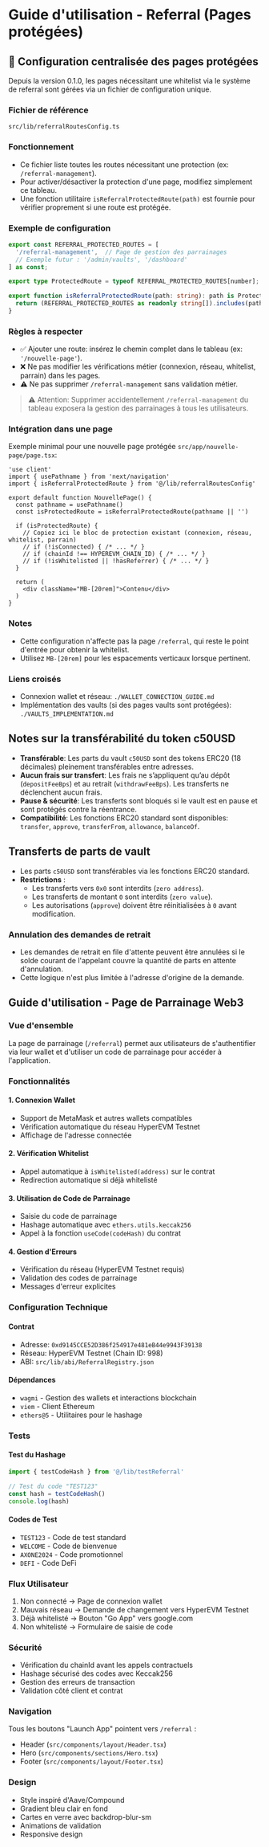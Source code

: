 # Guide d'utilisation - Referral (Pages protégées)

## 🔐 Configuration centralisée des pages protégées
Depuis la version 0.1.0, les pages nécessitant une whitelist via le système de referral sont gérées via un fichier de configuration unique.

### Fichier de référence
`src/lib/referralRoutesConfig.ts`

### Fonctionnement
- Ce fichier liste toutes les routes nécessitant une protection (ex: `/referral-management`).
- Pour activer/désactiver la protection d'une page, modifiez simplement ce tableau.
- Une fonction utilitaire `isReferralProtectedRoute(path)` est fournie pour vérifier proprement si une route est protégée.

### Exemple de configuration
```ts
export const REFERRAL_PROTECTED_ROUTES = [
  '/referral-management',  // Page de gestion des parrainages
  // Exemple futur : '/admin/vaults', '/dashboard'
] as const;

export type ProtectedRoute = typeof REFERRAL_PROTECTED_ROUTES[number];

export function isReferralProtectedRoute(path: string): path is ProtectedRoute {
  return (REFERRAL_PROTECTED_ROUTES as readonly string[]).includes(path);
}
```

### Règles à respecter
- ✅ Ajouter une route: insérez le chemin complet dans le tableau (ex: `'/nouvelle-page'`).  
- ❌ Ne pas modifier les vérifications métier (connexion, réseau, whitelist, parrain) dans les pages.
- ⚠️ Ne pas supprimer `/referral-management` sans validation métier.

> ⚠️ Attention: Supprimer accidentellement `/referral-management` du tableau exposera la gestion des parrainages à tous les utilisateurs.

### Intégration dans une page
Exemple minimal pour une nouvelle page protégée `src/app/nouvelle-page/page.tsx`:
```tsx
'use client'
import { usePathname } from 'next/navigation'
import { isReferralProtectedRoute } from '@/lib/referralRoutesConfig'

export default function NouvellePage() {
  const pathname = usePathname()
  const isProtectedRoute = isReferralProtectedRoute(pathname || '')

  if (isProtectedRoute) {
    // Copiez ici le bloc de protection existant (connexion, réseau, whitelist, parrain)
    // if (!isConnected) { /* ... */ }
    // if (chainId !== HYPEREVM_CHAIN_ID) { /* ... */ }
    // if (!isWhitelisted || !hasReferrer) { /* ... */ }
  }

  return (
    <div className="MB-[20rem]">Contenu</div>
  )
}
```

### Notes
- Cette configuration n'affecte pas la page `/referral`, qui reste le point d'entrée pour obtenir la whitelist.
- Utilisez `MB-[20rem]` pour les espacements verticaux lorsque pertinent.

### Liens croisés
- Connexion wallet et réseau: `./WALLET_CONNECTION_GUIDE.md`
- Implémentation des vaults (si des pages vaults sont protégées): `./VAULTS_IMPLEMENTATION.md`

## Notes sur la transférabilité du token c50USD

- **Transférable**: Les parts du vault `c50USD` sont des tokens ERC20 (18 décimales) pleinement transférables entre adresses.
- **Aucun frais sur transfert**: Les frais ne s’appliquent qu’au dépôt (`depositFeeBps`) et au retrait (`withdrawFeeBps`). Les transferts ne déclenchent aucun frais.
- **Pause & sécurité**: Les transferts sont bloqués si le vault est en pause et sont protégés contre la réentrance.
- **Compatibilité**: Les fonctions ERC20 standard sont disponibles: `transfer`, `approve`, `transferFrom`, `allowance`, `balanceOf`.

## Transferts de parts de vault
- Les parts `c50USD` sont transférables via les fonctions ERC20 standard.
- **Restrictions** :
  - Les transferts vers `0x0` sont interdits (`zero address`).
  - Les transferts de montant `0` sont interdits (`zero value`).
  - Les autorisations (`approve`) doivent être réinitialisées à `0` avant modification.

### Annulation des demandes de retrait
- Les demandes de retrait en file d'attente peuvent être annulées si le solde courant de l'appelant couvre la quantité de parts en attente d'annulation.
- Cette logique n'est plus limitée à l'adresse d'origine de la demande.

<div class="MB-[20rem]"></div>

## Guide d'utilisation - Page de Parrainage Web3

### Vue d'ensemble

La page de parrainage (`/referral`) permet aux utilisateurs de s'authentifier via leur wallet et d'utiliser un code de parrainage pour accéder à l'application.

### Fonctionnalités

#### 1. Connexion Wallet
- Support de MetaMask et autres wallets compatibles
- Vérification automatique du réseau HyperEVM Testnet
- Affichage de l'adresse connectée

#### 2. Vérification Whitelist
- Appel automatique à `isWhitelisted(address)` sur le contrat
- Redirection automatique si déjà whitelisté

#### 3. Utilisation de Code de Parrainage
- Saisie du code de parrainage
- Hashage automatique avec `ethers.utils.keccak256`
- Appel à la fonction `useCode(codeHash)` du contrat

#### 4. Gestion d'Erreurs
- Vérification du réseau (HyperEVM Testnet requis)
- Validation des codes de parrainage
- Messages d'erreur explicites

### Configuration Technique

#### Contrat
- Adresse: `0xd9145CCE52D386f254917e481eB44e9943F39138`
- Réseau: HyperEVM Testnet (Chain ID: 998)
- ABI: `src/lib/abi/ReferralRegistry.json`

#### Dépendances
- `wagmi` - Gestion des wallets et interactions blockchain
- `viem` - Client Ethereum
- `ethers@5` - Utilitaires pour le hashage

### Tests

#### Test du Hashage
```typescript
import { testCodeHash } from '@/lib/testReferral'

// Test du code "TEST123"
const hash = testCodeHash()
console.log(hash)
```

#### Codes de Test
- `TEST123` - Code de test standard
- `WELCOME` - Code de bienvenue
- `AXONE2024` - Code promotionnel
- `DEFI` - Code DeFi

### Flux Utilisateur

1. Non connecté → Page de connexion wallet
2. Mauvais réseau → Demande de changement vers HyperEVM Testnet
3. Déjà whitelisté → Bouton "Go App" vers google.com
4. Non whitelisté → Formulaire de saisie de code

### Sécurité

- Vérification du chainId avant les appels contractuels
- Hashage sécurisé des codes avec Keccak256
- Gestion des erreurs de transaction
- Validation côté client et contrat

### Navigation

Tous les boutons "Launch App" pointent vers `/referral` :
- Header (`src/components/layout/Header.tsx`)
- Hero (`src/components/sections/Hero.tsx`)
- Footer (`src/components/layout/Footer.tsx`)

### Design

- Style inspiré d'Aave/Compound
- Gradient bleu clair en fond
- Cartes en verre avec backdrop-blur-sm
- Animations de validation
- Responsive design
